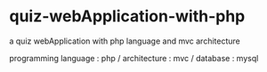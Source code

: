 # quiz-webApplication-with-php
a quiz webApplication with php language and mvc architecture

programming language : php / 
architecture : mvc / 
database : mysql

